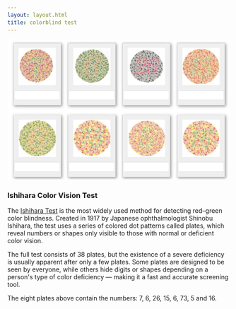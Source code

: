 ```yaml
---
layout: layout.html
title: colorblind test
---
```


<img src="/assets/images/colorblindTest.jpg" alt="colorblind test">

### Ishihara Color Vision Test

The [Ishihara Test](https://en.wikipedia.org/wiki/Ishihara_test) is the most widely used method for detecting red–green color blindness. Created in 1917 by Japanese ophthalmologist Shinobu Ishihara, the test uses a series of colored dot patterns called plates, which reveal numbers or shapes only visible to those with normal or deficient color vision.

The full test consists of 38 plates, but the existence of a severe deficiency is usually apparent after only a few plates. Some plates are designed to be seen by everyone, while others hide digits or shapes depending on a person's type of color deficiency — making it a fast and accurate screening tool. 

The eight plates above contain the numbers: 7, 6, 26, 15, 6, 73, 5 and 16.


